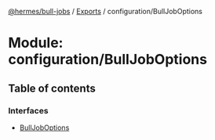 [@hermes/bull-jobs](../README.md) / [Exports](../modules.md) / configuration/BullJobOptions

# Module: configuration/BullJobOptions

## Table of contents

### Interfaces

- [BullJobOptions](../interfaces/configuration_bulljoboptions.bulljoboptions.md)
